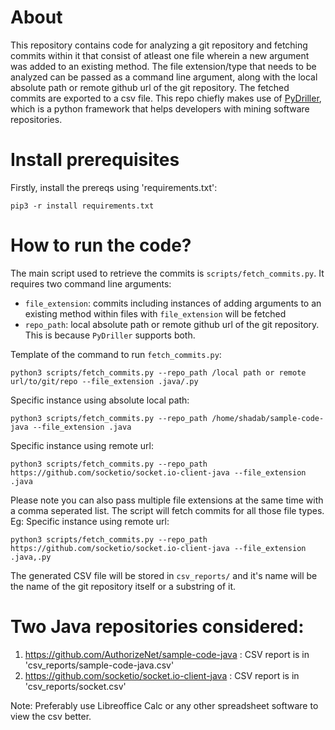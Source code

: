 # About

This repository contains code for analyzing a git repository and fetching commits within it that consist of atleast one file wherein a new argument was added to an existing method. The file extension/type that needs to be analyzed can be passed as a command line argument, along with the local absolute path or remote github url of the git repository. The fetched commits are exported to a csv file. This repo chiefly makes use of [PyDriller](https://pydriller.readthedocs.io/en/latest/intro.html), which is a python framework that helps developers with mining software repositories.

# Install prerequisites

Firstly, install the prereqs using 'requirements.txt':
```
pip3 -r install requirements.txt
```

# How to run the code?
	
The main script used to retrieve the commits is `scripts/fetch_commits.py`. It requires two command line arguments:

- `file_extension`: commits including instances of adding arguments to an existing method within files with  `file_extension` will be fetched 
- `repo_path`: local absolute path or remote github url of the git repository. This is because `PyDriller` supports both.


Template of the command to run `fetch_commits.py`:
```
python3 scripts/fetch_commits.py --repo_path /local path or remote url/to/git/repo --file_extension .java/.py
```

Specific instance using absolute local path:
```
python3 scripts/fetch_commits.py --repo_path /home/shadab/sample-code-java --file_extension .java
```
Specific instance using remote url:
```
python3 scripts/fetch_commits.py --repo_path https://github.com/socketio/socket.io-client-java --file_extension .java
```

Please note you can also pass multiple file extensions at the same time with a comma seperated list. The script will fetch commits for all those file types. Eg:
Specific instance using remote url:
```
python3 scripts/fetch_commits.py --repo_path https://github.com/socketio/socket.io-client-java --file_extension .java,.py
```

The generated CSV file will be stored in `csv_reports/` and it's name will be the name of the git repository itself or a substring of it.

# Two Java repositories considered:

1) https://github.com/AuthorizeNet/sample-code-java : CSV report is in 'csv_reports/sample-code-java.csv'
2) https://github.com/socketio/socket.io-client-java : CSV report is in 'csv_reports/socket.csv'

Note: Preferably use Libreoffice Calc or any other spreadsheet software to view the csv better.